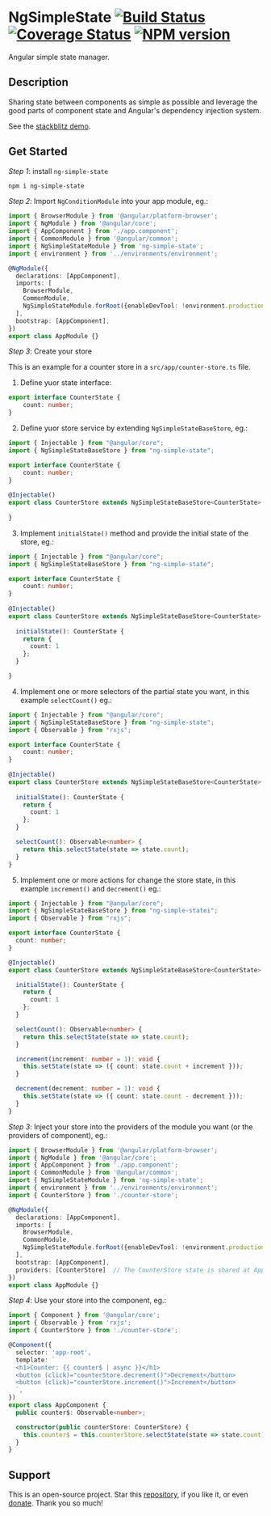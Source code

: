 # NgSimpleState [![Build Status](https://travis-ci.com/nigrosimone/ng-simple-state.svg?branch=main)](https://travis-ci.com/nigrosimone/ng-simple-state) [![Coverage Status](https://coveralls.io/repos/github/nigrosimone/ng-simple-state/badge.svg?branch=main)](https://coveralls.io/github/nigrosimone/ng-simple-state?branch=main) [![NPM version](https://img.shields.io/npm/v/ng-simple-state.svg)](https://www.npmjs.com/package/ng-simple-state)

Angular simple state manager.

## Description

Sharing state between components as simple as possible and leverage the good parts of component state and Angular's dependency injection system.

See the [stackblitz demo](https://stackblitz.com/edit/demo-ng-simple-state?file=src%2Fapp%2Fapp.component.ts).

## Get Started

*Step 1*: install `ng-simple-state`

```bash
npm i ng-simple-state
```

*Step 2*: Import `NgConditionModule` into your app module, eg.:

```ts
import { BrowserModule } from '@angular/platform-browser';
import { NgModule } from '@angular/core';
import { AppComponent } from './app.component';
import { CommonModule } from '@angular/common';
import { NgSimpleStateModule } from 'ng-simple-state';
import { environment } from '../environments/environment';

@NgModule({
  declarations: [AppComponent],
  imports: [
    BrowserModule,
    CommonModule,
    NgSimpleStateModule.forRoot({enableDevTool: !environment.production}) // enable dev tool only in developing
  ],
  bootstrap: [AppComponent],
})
export class AppModule {}
```

*Step 3*: Create your store

This is an example for a counter store in a `src/app/counter-store.ts` file.

1) Define yuor state interface:

```ts
export interface CounterState {
    count: number;
}
```

2) Define yuor store service by extending `NgSimpleStateBaseStore`, eg.:

```ts
import { Injectable } from "@angular/core";
import { NgSimpleStateBaseStore } from "ng-simple-state";

export interface CounterState {
    count: number;
}
 
@Injectable()
export class CounterStore extends NgSimpleStateBaseStore<CounterState> {
 
}
```

3) Implement `initialState()` method and provide the initial state of the store, eg.:

```ts
import { Injectable } from "@angular/core";
import { NgSimpleStateBaseStore } from "ng-simple-state";

export interface CounterState {
    count: number;
}
 
@Injectable()
export class CounterStore extends NgSimpleStateBaseStore<CounterState> {
  
  initialState(): CounterState {
    return {
      count: 1
    };
  }

}
```

4) Implement one or more selectors of the partial state you want, in this example `selectCount()` eg.:

```ts
import { Injectable } from "@angular/core";
import { NgSimpleStateBaseStore } from "ng-simple-state";
import { Observable } from "rxjs";

export interface CounterState {
    count: number;
}
 
@Injectable()
export class CounterStore extends NgSimpleStateBaseStore<CounterState> {
  
  initialState(): CounterState {
    return {
      count: 1
    };
  }

  selectCount(): Observable<number> {
    return this.selectState(state => state.count);
  }
}
```
 
5) Implement one or more actions for change the store state, in this example `increment()` and `decrement()` eg.:

```ts
import { Injectable } from "@angular/core";
import { NgSimpleStateBaseStore } from "ng-simple-statei";
import { Observable } from "rxjs";

export interface CounterState {
  count: number;
}

@Injectable()
export class CounterStore extends NgSimpleStateBaseStore<CounterState> {

  initialState(): CounterState {
    return {
      count: 1
    };
  }

  selectCount(): Observable<number> {
    return this.selectState(state => state.count);
  }

  increment(increment: number = 1): void {
    this.setState(state => ({ count: state.count + increment }));
  }

  decrement(decrement: number = 1): void {
    this.setState(state => ({ count: state.count - decrement }));
  }
}
```

*Step 3*: Inject your store into the providers of the module you want (or the providers of component), eg.:

```ts
import { BrowserModule } from '@angular/platform-browser';
import { NgModule } from '@angular/core';
import { AppComponent } from './app.component';
import { CommonModule } from '@angular/common';
import { NgSimpleStateModule } from 'ng-simple-state';
import { environment } from '../environments/environment';
import { CounterStore } from './counter-store';

@NgModule({
  declarations: [AppComponent],
  imports: [
    BrowserModule,
    CommonModule,
    NgSimpleStateModule.forRoot({enableDevTool: !environment.production}) // enable dev tool only in developing
  ],
  bootstrap: [AppComponent],
  providers: [CounterStore]  // The CounterStore state is shared at AppModule level
})
export class AppModule {}
```

*Step 4*: Use your store into the component, eg.:

```ts
import { Component } from '@angular/core';
import { Observable } from 'rxjs';
import { CounterStore } from './counter-store';

@Component({
  selector: 'app-root',
  template: `
  <h1>Counter: {{ counter$ | async }}</h1>
  <button (click)="counterStore.decrement()">Decrement</button>
  <button (click)="counterStore.increment()">Increment</button>
  `,
})
export class AppComponent {
  public counter$: Observable<number>;

  constructor(public counterStore: CounterStore) {
    this.counter$ = this.counterStore.selectState(state => state.count);
  }
}
```

## Support

This is an open-source project. Star this [repository](https://github.com/nigrosimone/ng-simple-state), if you like it, or even [donate](https://www.paypal.com/paypalme/snwp). Thank you so much!

